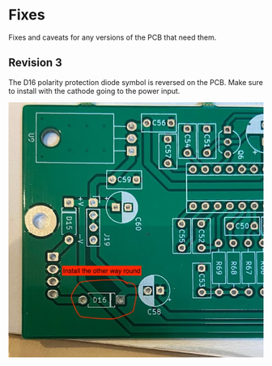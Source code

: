 # Fixes

Fixes and caveats for any versions of the PCB that need them.

## Revision 3

The D16 polarity protection diode symbol is reversed on the PCB. Make sure to install with the cathode going to the power input.

![Revision 3 diode fix](./images/rev3-diode-fix.jpg)
